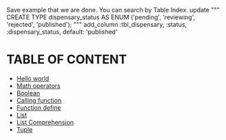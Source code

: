 Save example that we are done. You can search by Table Index.
    update """
      CREATE TYPE
        dispensary_status
      AS ENUM
        ('pending', 'reviewing', 'rejected', 'published');
    """
    add_column :tbl_dispensary, :status, :dispensary_status, default: 'published'

# TABLE OF CONTENT 

 - [Hello world](example/hello_world.hs)
 - [Math operators](example/math_operator.hs)
 - [Boolean](example/boolean.hs)
 - [Calling function](example/calling_function.hs)
 - [Function define](example/function_define.hs)
 - [List](example/list.hs)
 - [List Comprehension](example/list_comprehension.hs)
 - [Tuple](example/tuple.hs)
